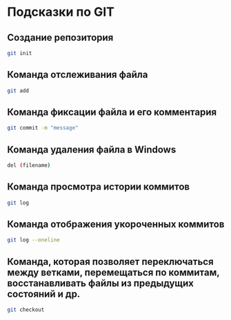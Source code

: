 # Подсказки по GIT

## Создание репозитория
```sh
git init
```

## Команда отслеживания файла
```sh
git add
```
## Команда фиксации файла и его комментария
```sh
git commit -m "message"
```

## Команда удаления файла в Windows
```sh
del (filename)
```
## Команда просмотра истории коммитов
```sh
git log
```
## Команда отображения укороченных коммитов
```sh
git log --oneline
```

## Команда, которая позволяет переключаться между ветками, перемещаться по коммитам, восстанавливать файлы из предыдущих состояний и др.
```sh
git checkout
```


